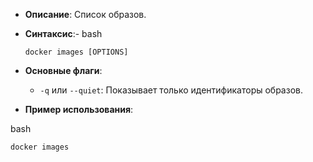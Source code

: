 - **Описание**: Список образов.
- **Синтаксис**:- bash
    
    `docker images [OPTIONS]`
    
- **Основные флаги**:
    
    - `-q` или `--quiet`: Показывает только идентификаторы образов.
    
- **Пример использования**:

bash

`docker images`